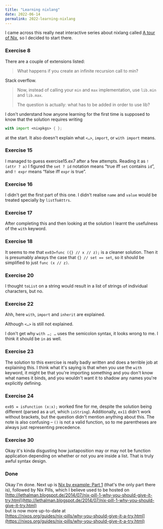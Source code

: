 ```yaml
---
title: "Learning nixlang"
date: 2022-06-14
permalink: 2022-learning-nixlang
---
```


I came across this really neat interactive series about nixlang called [A tour
of Nix](https://nixcloud.io/tour/), so I decided to start there.

### Exercise 8
There are a couple of extensions listed:

> What happens if you create an infinite recursion call to min?

Stack overflow.

> Now, instead of calling your `min` and `max` implementation, use `lib.min`
> and `lib.max`.
>
> The question is actually: what has to be added in order to use lib?

I don't understand how anyone learning for the first time is supposed to know
that the solution requires writing
```nix
with import <nixpkgs> { };
```
at the start. It also doesn't explain what `<…>`, `import`, or `with import`
means.

### Exercise 15
I managed to guess exercise15.ex7 after a few attempts. Reading it as `! (attr ?
a)` I figured the `set ? id` notation means “true iff `set` contains `id`”, and
`! expr` means “false iff `expr` is true”.

### Exercise 16
I didn't get the first part of this one. I didn't realise `name` and `value`
would be treated specially by `listToAttrs`.

### Exercise 17
After completing this and then looking at the solution I learnt the usefulness
of the `with` keyword.

### Exercise 18
It seems to me that `ex03=func ({} // x // z);` is a cleaner solution. Then it
is presumably always the case that `{} // set == set`, so it should be
simplified to just `func (x // z)`.

### Exercise 20
I thought `toList` on a string would result in a list of strings of individual
characters, but no.

### Exercise 22
Ahh, here `with`, `import` and `inherit` are explained.

Although `<…>` is still not explained.

I don't get why `with …; …` uses the semicolon syntax, it looks wrong to me. I
think it should be `in` as well.

### Exercise 23
The solution to this exercise is really badly written and does a terrible job at
explaining this. I think what it's saying is that when you use the `with`
keyword, it might be that you're importing something and you don't know what
names it binds, and you wouldn't want it to shadow any names you're explicitly
defining.

### Exercise 24
`ex05 = isFunction (x:x);` worked fine for me, despite the solution being
different (parsed as a url, which `isString`). Additionally, `ex11` didn't work
without brackets, but the question didn't mention anything about this. The note
is also confusing – `()` is not a valid function, so to me parentheses are
always just representing precedence.

### Exercise 30
Okay it's kinda disgusting how juxtaposition may or may not be function
application depending on whether or not you are inside a list. That is truly
awful syntax design.

### Done
Okay I'm done. Next up is [Nix by example: Part
1](https://medium.com/@MrJamesFisher/nix-by-example-a0063a1a4c55) (that's the
only part there is), followed by Nix Pills, which I believe used to be hosted on  
[http://lethalman.blogspot.de/2014/07/nix-pill-1-why-you-should-give-it-try.html](http://lethalman.blogspot.de/2014/07/nix-pill-1-why-you-should-give-it-try.html)  
but is now more up-to-date at  
[https://nixos.org/guides/nix-pills/why-you-should-give-it-a-try.html](https://nixos.org/guides/nix-pills/why-you-should-give-it-a-try.html)
